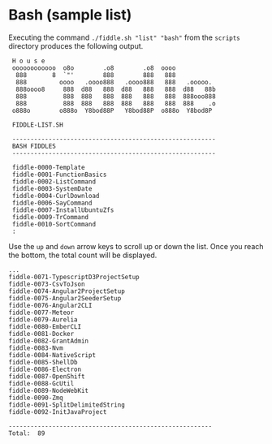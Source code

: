 Bash (sample list)
======

Executing the command `./fiddle.sh "list" "bash"` from the `scripts` directory produces the following output.


     H o u s e
     oooooooooooo  o8o        .o8        .o8  oooo
      888       8  `"'        888        888   888
      888         oooo   .oooo888   .oooo888   888   .ooooo.
      888oooo8     888  d88   888  d88   888   888  d88   88b
      888          888  888   888  888   888   888  888ooo888
      888          888  888   888  888   888   888  888    .o
     o888o        o888o  Y8bod88P   Y8bod88P  o888o  Y8bod8P
     
     FIDDLE-LIST.SH
     
     --------------------------------------------------------
     BASH FIDDLES
     --------------------------------------------------------
     
     fiddle-0000-Template
     fiddle-0001-FunctionBasics
     fiddle-0002-ListCommand
     fiddle-0003-SystemDate
     fiddle-0004-CurlDownload
     fiddle-0006-SayCommand
     fiddle-0007-InstallUbuntuZfs
     fiddle-0009-TrCommand
     fiddle-0010-SortCommand
     :

Use the `up` and `down` arrow keys to scroll up or down the list. Once you reach the bottom, the total count will
be displayed.

    ...
    fiddle-0071-TypescriptD3ProjectSetup
    fiddle-0073-CsvToJson
    fiddle-0074-Angular2ProjectSetup
    fiddle-0075-Angular2SeederSetup
    fiddle-0076-Angular2CLI
    fiddle-0077-Meteor
    fiddle-0079-Aurelia
    fiddle-0080-EmberCLI
    fiddle-0081-Docker
    fiddle-0082-GrantAdmin
    fiddle-0083-Nvm
    fiddle-0084-NativeScript
    fiddle-0085-ShellDb
    fiddle-0086-Electron
    fiddle-0087-OpenShift
    fiddle-0088-GcUtil
    fiddle-0089-NodeWebKit
    fiddle-0090-Zmq
    fiddle-0091-SplitDelimitedString
    fiddle-0092-InitJavaProject
    
    --------------------------------------------------------
    Total:  89
